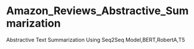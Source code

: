 # Amazon_Reviews_Abstractive_Summarization
Abstractive Text Summarization Using Seq2Seq Model,BERT,RobertA,T5
